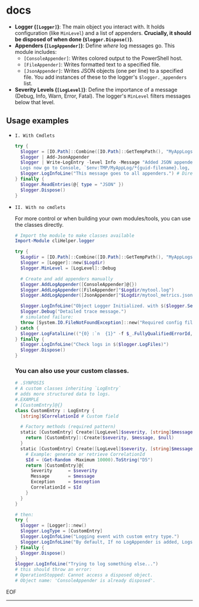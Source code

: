 # docs

*   **Logger (`[Logger]`)**: The main object you interact with. It holds configuration (like `MinLevel`) and a list of appenders. **Crucially, it should be disposed of when done (`$logger.Dispose()`)**.
*   **Appenders (`[LogAppender]`)**: Define *where* log messages go. This module includes:
    *   `[ConsoleAppender]`: Writes colored output to the PowerShell host.
    *   `[FileAppender]`: Writes formatted text to a specified file.
    *   `[JsonAppender]`: Writes JSON objects (one per line) to a specified file.
    You add instances of these to the logger's `$logger._appenders` list.
*   **Severity Levels (`[LogLevel]`)**: Define the importance of a message (Debug, Info, Warn, Error, Fatal). The logger's `MinLevel` filters messages below that level.


## **Usage examples**

- `I. With Cmdlets`

  ```PowerShell
  try {
    $logger = [IO.Path]::Combine([IO.Path]::GetTempPath(), "MyAppLogs") | New-Logger
    $logger | Add-JsonAppender
    $logger | Write-LogEntry -level Info -Message "Added JSON appender.
    Logs now go to Console, `$env:TMP/MyAppLog/*{guid-filename}.log, and .json"
    $logger.LogInfoLine("This message goes to all appenders.") # Direct call
  } finally {
    $logger.ReadEntries(@{ type = "JSON" })
    $logger.Dispose()
  }
  ```

- `II. With no cmdlets`

  For more control or when building your own modules/tools, you can use the classes directly.

  ```PowerShell
  # Import the module to make classes available
  Import-Module cliHelper.logger

  try {
    $Logdir = [IO.Path]::Combine([IO.Path]::GetTempPath(), "MyAppLogs")
    $logger = [Logger]::new($Logdir)
    $logger.MinLevel = [LogLevel]::Debug

    # Create and add appenders manually
    $logger.AddLogAppender([ConsoleAppender]@{})
    $logger.AddLogAppender([FileAppender]"$Logdir/mytool.log")
    $logger.AddLogAppender([JsonAppender]"$Logdir/mytool_metrics.json")

    $logger.LogInfoLine("Object Logger Initialized. with $($logger.Session.LogAppenders.Count) appenders.")
    $logger.Debug("Detailed trace message.")
    # simulated failure:
    throw [System.IO.FileNotFoundException]::new("Required config file missing", "config.xml")
  } catch {
    $logger.LogFatalLine(("{0} :`n  {1}" -f $_.FullyQualifiedErrorId, $_.ScriptStackTrace), $_.Exception)
  } finally {
    $logger.LogInfoLine("Check logs in $($logger.LogFiles)")
    $logger.Dispose()
  }
  ```

  ### You can also use your custom classes.

  ```PowerShell
  # .SYNPOSIS
  # A custom classes inheriting `LogEntry`
  # adds more structured data to logs.
  #.EXAMPLE
  # [CustomEntry]@{}
  class CustomEntry : LogEntry {
    [string]$CorrelationId # Custom field

    # Factory methods (required pattern)
    static [CustomEntry] Create([LogLevel]$severity, [string]$message) {
      return [CustomEntry]::Create($severity, $message, $null)
    }
    static [CustomEntry] Create([LogLevel]$severity, [string]$message, [Exception]$exception) {
      # Example: generate or retrieve CorrelationId
      $Id = (Get-Random -Maximum 10000).ToString("D5")
      return [CustomEntry]@{
        Severity      = $severity
        Message       = $message
        Exception     = $exception
        CorrelationId = $Id
      }
    }
  }

  # then:
  try {
    $logger = [Logger]::new()
    $logger.LogType = [CustomEntry]
    $logger.LogInfoLine("Logging event with custom entry type.")
    $logger.LogInfoLine("By default, If no LogAppender is added, Logs will only show in the console (like this).")
  } finally {
    $logger.Dispose()
  }
  $logger.LogInfoLine("Trying to log something else...")
  # this should throw an error:
  # OperationStopped: Cannot access a disposed object.
  # Object name: 'ConsoleAppender is already disposed'.
  ```

EOF

---